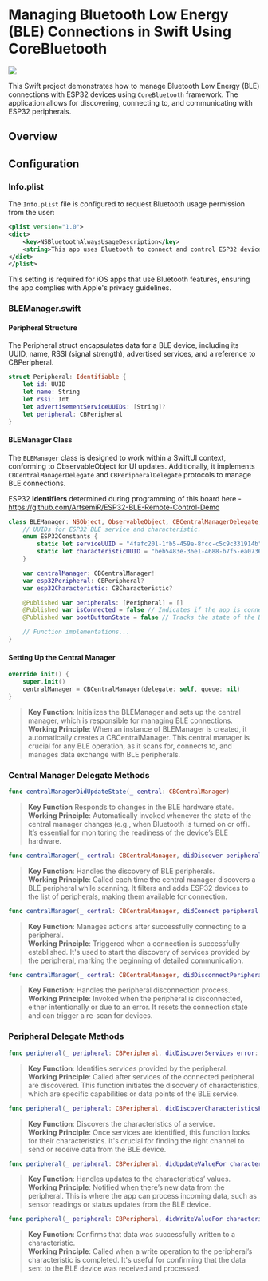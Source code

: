 # Managing Bluetooth Low Energy (BLE) Connections in Swift Using CoreBluetooth
![](Demo-960-720-12.gif)

This Swift project demonstrates how to manage Bluetooth Low Energy (BLE) connections with ESP32 devices using ```CoreBluetooth``` framework. The application allows for discovering, connecting to, and communicating with ESP32 peripherals.

## Overview

## Configuration

### Info.plist

The `Info.plist` file is configured to request Bluetooth usage permission from the user:

```xml
<plist version="1.0">
<dict>
    <key>NSBluetoothAlwaysUsageDescription</key>
    <string>This app uses Bluetooth to connect and control ESP32 devices.</string>
</dict>
</plist>
```
This setting is required for iOS apps that use Bluetooth features, ensuring the app complies with Apple's privacy guidelines.


### BLEManager.swift
#### Peripheral Structure
The Peripheral struct encapsulates data for a BLE device, including its UUID, name, RSSI (signal strength), advertised services, and a reference to CBPeripheral.

```swift
struct Peripheral: Identifiable {
    let id: UUID
    let name: String
    let rssi: Int
    let advertisementServiceUUIDs: [String]?
    let peripheral: CBPeripheral
}
```

#### BLEManager Class
The ```BLEManager``` class is designed to work within a SwiftUI context, conforming to ObservableObject for UI updates. Additionally, it implements ```CBCentralManagerDelegate``` and ```CBPeripheralDelegate``` protocols to manage BLE connections.

ESP32 **Identifiers** determined during programming of this board here - https://github.com/ArtsemiR/ESP32-BLE-Remote-Control-Demo
```swift
class BLEManager: NSObject, ObservableObject, CBCentralManagerDelegate, CBPeripheralDelegate {
    // UUIDs for ESP32 BLE service and characteristic.
    enum ESP32Constants {
        static let serviceUUID = "4fafc201-1fb5-459e-8fcc-c5c9c331914b"
        static let characteristicUUID = "beb5483e-36e1-4688-b7f5-ea07361b26a8"
    }

    var centralManager: CBCentralManager!
    var esp32Peripheral: CBPeripheral?
    var esp32Characteristic: CBCharacteristic?

    @Published var peripherals: [Peripheral] = []
    @Published var isConnected = false // Indicates if the app is connected to a peripheral.
    @Published var bootButtonState = false // Tracks the state of the BOOT button.

    // Function implementations...
}
```

#### Setting Up the Central Manager
```swift
override init() {
    super.init()
    centralManager = CBCentralManager(delegate: self, queue: nil)
}
```
>**Key Function**: Initializes the BLEManager and sets up the central manager, which is responsible for managing BLE connections.\
>**Working Principle**: When an instance of BLEManager is created, it automatically creates a CBCentralManager. This central manager is crucial for any BLE operation, as it scans for, connects to, and manages data exchange with BLE peripherals.

### Central Manager Delegate Methods

```swift
func centralManagerDidUpdateState(_ central: CBCentralManager)
```
>**Key Function** Responds to changes in the BLE hardware state.\
>**Working Principle**: Automatically invoked whenever the state of the central manager changes (e.g., when Bluetooth is turned on or off). It’s essential for monitoring the readiness of the device’s BLE hardware.

```swift
func centralManager(_ central: CBCentralManager, didDiscover peripheral: CBPeripheral, advertisementData: [String: Any], rssi RSSI: NSNumber)
```
>**Key Function**: Handles the discovery of BLE peripherals.\
>**Working Principle**: Called each time the central manager discovers a BLE peripheral while scanning. It filters and adds ESP32 devices to the list of peripherals, making them available for connection.

```swift
func centralManager(_ central: CBCentralManager, didConnect peripheral: CBPeripheral)
```
>**Key Function**: Manages actions after successfully connecting to a peripheral.\
>**Working Principle**: Triggered when a connection is successfully established. It's used to start the discovery of services provided by the peripheral, marking the beginning of detailed communication.

```swift
func centralManager(_ central: CBCentralManager, didDisconnectPeripheral peripheral: CBPeripheral, error: Error?)
```
>**Key Function**: Handles the peripheral disconnection process.\
>**Working Principle**: Invoked when the peripheral is disconnected, either intentionally or due to an error. It resets the connection state and can trigger a re-scan for devices.

### Peripheral Delegate Methods

```swift
func peripheral(_ peripheral: CBPeripheral, didDiscoverServices error: Error?)
```
>**Key Function**: Identifies services provided by the peripheral.\
>**Working Principle**: Called after services of the connected peripheral are discovered. This function initiates the discovery of characteristics, which are specific capabilities or data points of the BLE service.

```swift
func peripheral(_ peripheral: CBPeripheral, didDiscoverCharacteristicsFor service: CBService, error: Error?)
```
>**Key Function**: Discovers the characteristics of a service.\
>**Working Principle**: Once services are identified, this function looks for their characteristics. It's crucial for finding the right channel to send or receive data from the BLE device.

```swift
func peripheral(_ peripheral: CBPeripheral, didUpdateValueFor characteristic: CBCharacteristic, error: Error?)
```
>**Key Function**: Handles updates to the characteristics’ values.\
>**Working Principle**: Notified when there’s new data from the peripheral. This is where the app can process incoming data, such as sensor readings or status updates from the BLE device.

```swift
func peripheral(_ peripheral: CBPeripheral, didWriteValueFor characteristic: CBCharacteristic, error: Error?)
```
>**Key Function**: Confirms that data was successfully written to a characteristic.\
>**Working Principle**: Called when a write operation to the peripheral’s characteristic is completed. It's useful for confirming that the data sent to the BLE device was received and processed.
